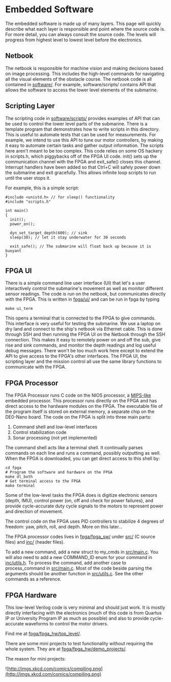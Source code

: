 # Embedded Software #

The embedded software is made up of many layers. This page will quickly describe what each layer is responsible and point where the source code is. For more detail, you can always consult the source code. The levels will progress from highest level to lowest level before the electronics.

## Netbook ##

The netbook is responsible for machine vision and making decisions based on image processing. This includes the high-level commands for navigating all the visual elements of the obstacle course. The netbook code is all contained in [software/](http://code.google.com/p/mda-ut/source/browse/#svn%2Ftrunk%2Fsoftware). For example, software/scripts/ contains API that allows the software to access the lower level elements of the submarine.

## Scripting Layer ##

The scripting code in [software/scripts/](http://code.google.com/p/mda-ut/source/browse/#svn%2Ftrunk%2Fsoftware%2Fscripts) provides examples of API that can be used to control the lower level parts of the submarine. There is a template program that demonstrates how to write scripts in this directory. This is useful to automate tests that can be used for measurements. For example, we intend to use this API to tune our motor controllers, by making it easy to automate certain tasks and gather output information. The scripts here aren't meant to be too complex. This code relies on some OS hackery in scripts.h, which piggybacks off of the FPGA UI code. init() sets up the communication channel with the FPGA and exit\_safe() closes this channel. Interrupt handlers have been added so that Ctrl+C will safely power down the submarine and exit gracefully. This allows infinite loop scripts to run until the user stops it.

For example, this is a simple script:

```
#include <unistd.h> // for sleep() functionality
#include "scripts.h"

int main()
{
  init();
  power_on();

  dyn_set_target_depth(600); // sink
  sleep(30); // let it stay underwater for 30 seconds

  exit_safe(); // The submarine will float back up because it is buoyant
}
```

## FPGA UI ##

There is a simple command line user interface (UI) that let's a user interactively control the submarine's movement as well as monitor different sensor readings. The code is run on the netbook, but communicates directly with the FPGA. This is written in [fpga/ui/](http://code.google.com/p/mda-ut/source/browse/#svn%2Ftrunk%2Ffpga%2Fui) and can be run in fpga by typing

```
make ui_term
```

This opens a terminal that is connected to the FPGA to give commands. This interface is very useful for testing the submarine. We use a laptop on dry land and connect to the ship's netbook via Ethernet cable. This is done through SSH and then running the FPGA UI on the Netbook through the SSH connection. This makes it easy to remotely power on and off the sub, give rise and sink commands, and monitor the depth readings and log useful debug messages. There won't be too much work here except to extend the API to give access to the FPGA's other interfaces. The FPGA UI, the scripting layer and the mission control all use the same library functions to communicate with the FPGA.

## FPGA Processor ##

The FPGA Processor runs C code on the NIOS processor, a [MIPS-like](http://en.wikipedia.org/wiki/MIPS_architecture) embedded processor. This processor runs directly on the FPGA and has direct access to the hardware modules on the FPGA. The executable file of the program itself is stored on external memory, a separate chip on the DE0-Nano board. The code on the FPGA is split into three main parts:

  1. Command shell and low-level interfaces
  1. Control stabilization code
  1. Sonar processing (not yet implemented)

The command shell acts like a terminal shell. It continually parses commands on each line and runs a command, possibly outputting as well. When the FPGA is downloaded, you can get direct access to this shell by:

```
cd fpga
# Program the software and hardware on the FPGA
make dl_both
# Get terminal access to the FPGA
make terminal
```

Some of the low-level tasks the FPGA does is digitize electronic sensors (depth, IMU), control power (on, off and check for power failures), and provide cycle-accurate duty cycle signals to the motors to represent power and direction of movement.

The control code on the FPGA uses PID controllers to stabilize 4 degrees of freedom: yaw, pitch, roll, and depth. More on this later...

The FPGA processor codes lives in [fpga/fpga\_sw/](http://code.google.com/p/mda-ut/source/browse/#svn%2Ftrunk%2Ffpga%2Ffpga_sw) under [src/](http://code.google.com/p/mda-ut/source/browse/#svn%2Ftrunk%2Ffpga%2Ffpga_sw%2Fsrc) (C source files) and [inc/](http://code.google.com/p/mda-ut/source/browse/#svn%2Ftrunk%2Ffpga%2Ffpga_sw%2Fsrc) (header files).

To add a new command, add a new struct to my\_cmds in [src/main.c](http://code.google.com/p/mda-ut/source/browse/trunk/fpga/fpga_sw/src/main.c). You will also need to add a new COMMAND\_ID enum for your command in [inc/utils.h](http://code.google.com/p/mda-ut/source/browse/trunk/fpga/fpga_sw/inc/utils.h). To process the command, add another case to process\_command in [src/main.c](http://code.google.com/p/mda-ut/source/browse/trunk/fpga/fpga_sw/src/main.c). Most of the code beside parsing the arguments should be another function in [src/utils.c](http://code.google.com/p/mda-ut/source/browse/trunk/fpga/fpga_sw/src/utils.c). See the other commands as a reference.

## FPGA Hardware ##

This low-level Verilog code is very minimal and should just work. It is mostly directly interfacing with the electronics (much of this code is from Quartus IP or University Program IP as much as possible) and also to provide cycle-accurate waveforms to control the motor drivers.

Find me at [fpga/fpga\_hw/top\_level/](http://code.google.com/p/mda-ut/source/browse/#svn%2Ftrunk%2Ffpga%2Ffpga_hw%2Ftop_level).

There are some mini projects to test functionality without requiring the whole system. They are at [fpga/fpga\_hw/demo\_projects/](http://code.google.com/p/mda-ut/source/browse/#svn%2Ftrunk%2Ffpga%2Ffpga_hw%2Fdemo_projects).

The reason for mini projects:

![http://imgs.xkcd.com/comics/compiling.png](http://imgs.xkcd.com/comics/compiling.png)